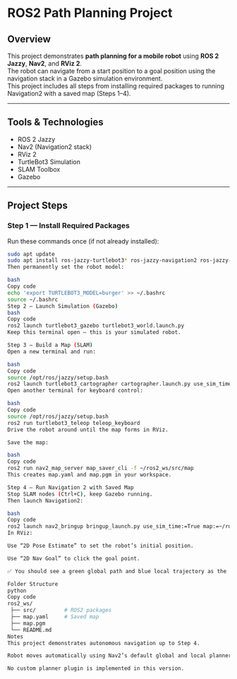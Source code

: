 # ROS2 Path Planning Project

## Overview
This project demonstrates **path planning for a mobile robot** using **ROS 2 Jazzy**, **Nav2**, and **RViz 2**.  
The robot can navigate from a start position to a goal position using the navigation stack in a Gazebo simulation environment.  
This project includes all steps from installing required packages to running Navigation2 with a saved map (Steps 1–4).

---

## Tools & Technologies
- ROS 2 Jazzy
- Nav2 (Navigation2 stack)
- RViz 2
- TurtleBot3 Simulation
- SLAM Toolbox
- Gazebo

---

## Project Steps

### Step 1 — Install Required Packages
Run these commands once (if not already installed):
```bash
sudo apt update
sudo apt install ros-jazzy-turtlebot3* ros-jazzy-navigation2 ros-jazzy-nav2-bringup ros-jazzy-slam-toolbox
Then permanently set the robot model:

bash
Copy code
echo 'export TURTLEBOT3_MODEL=burger' >> ~/.bashrc
source ~/.bashrc
Step 2 — Launch Simulation (Gazebo)
bash
Copy code
ros2 launch turtlebot3_gazebo turtlebot3_world.launch.py
Keep this terminal open — this is your simulated robot.

Step 3 — Build a Map (SLAM)
Open a new terminal and run:

bash
Copy code
source /opt/ros/jazzy/setup.bash
ros2 launch turtlebot3_cartographer cartographer.launch.py use_sim_time:=True
Open another terminal for keyboard control:

bash
Copy code
source /opt/ros/jazzy/setup.bash
ros2 run turtlebot3_teleop teleop_keyboard
Drive the robot around until the map forms in RViz.

Save the map:

bash
Copy code
ros2 run nav2_map_server map_saver_cli -f ~/ros2_ws/src/map
This creates map.yaml and map.pgm in your workspace.

Step 4 — Run Navigation 2 with Saved Map
Stop SLAM nodes (Ctrl+C), keep Gazebo running.
Then launch Navigation2:

bash
Copy code
ros2 launch nav2_bringup bringup_launch.py use_sim_time:=True map:=~/ros2_ws/src/map.yaml
In RViz:

Use “2D Pose Estimate” to set the robot’s initial position.

Use “2D Nav Goal” to click the goal point.

✅ You should see a green global path and blue local trajectory as the robot moves.

Folder Structure
python
Copy code
ros2_ws/
 ├── src/         # ROS2 packages
 ├── map.yaml     # Saved map
 ├── map.pgm
 └── README.md
Notes
This project demonstrates autonomous navigation up to Step 4.

Robot moves automatically using Nav2’s default global and local planners.

No custom planner plugin is implemented in this version.


